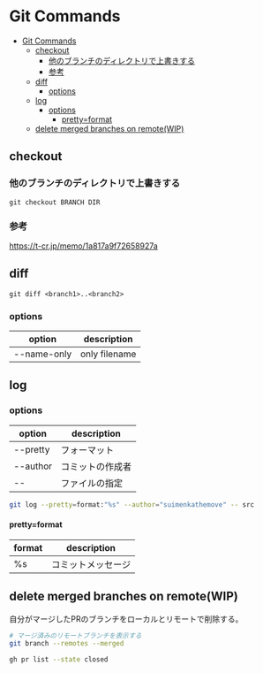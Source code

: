 # Git Commands

- [Git Commands](#git-commands)
  - [checkout](#checkout)
    - [他のブランチのディレクトリで上書きする](#他のブランチのディレクトリで上書きする)
    - [参考](#参考)
  - [diff](#diff)
    - [options](#options)
  - [log](#log)
    - [options](#options-1)
      - [pretty=format](#prettyformat)
  - [delete merged branches on remote(WIP)](#delete-merged-branches-on-remotewip)

## checkout

### 他のブランチのディレクトリで上書きする

```shell
git checkout BRANCH DIR
```

### 参考

<https://t-cr.jp/memo/1a817a9f72658927a>

## diff

```shell
git diff <branch1>..<branch2>
```

### options

| option      | description   |
| ----------- | ------------- |
| --name-only | only filename |

## log

### options

| option   | description      |
| -------- | ---------------- |
| --pretty | フォーマット     |
| --author | コミットの作成者 |
| --       | ファイルの指定   |

```sh
git log --pretty=format:"%s" --author="suimenkathemove" -- src
```

#### pretty=format

| format | description        |
| ------ | ------------------ |
| %s     | コミットメッセージ |

## delete merged branches on remote(WIP)

自分がマージしたPRのブランチをローカルとリモートで削除する。

```sh
# マージ済みのリモートブランチを表示する
git branch --remotes --merged

gh pr list --state closed
```
